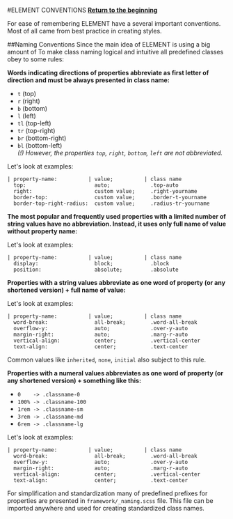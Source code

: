#ELEMENT CONVENTIONS
**[Return to the beginning](https://github.com/kalopsia/element/blob/master/docs/0_preface.md)**<br/>

For ease of remembering ELEMENT have a several important conventions. Most of all came from best practice in creating styles.

##Naming Conventions
Since the main idea of ELEMENT is using a big amount of To make class naming logical and intuitive all predefined classes obey to some rules:

**Words indicating directions of properties abbreviate as first letter of direction and must be always presented in class name:**

  - `t` (top)
  - `r` (right)
  - `b` (bottom)
  - `l` (left)
  - `tl` (top-left)
  - `tr` (top-right)
  - `br` (bottom-right)
  - `bl` (bottom-left) <br>
  *(!) However, the properties `top`, `right`, `bottom`, `left` are not abbreviated.*

Let's look at examples:

```
| property-name:          | value;          | class name
  top:                      auto;             .top-auto
  right:                    custom value;     .right-yourname
  border-top:               custom value;     .border-t-yourname
  border-top-right-radius:  custom value;     .radius-tr-yourname
```

**The most popular and frequently used properties with a limited number of string values have no abbreviation. Instead, it uses only full name of value without property name:**

Let's look at examples:

```
| property-name:          | value;          | class name
  display:                  block;            .block
  position:                 absolute;         .absolute
```

**Properties with a string values abbreviate as one word of property (or any shortened version) + full name of value:**

Let's look at examples:

```
| property-name:          | value;          | class name
  word-break:               all-break;        .word-all-break
  overflow-y:               auto;             .over-y-auto
  margin-right:             auto;             .marg-r-auto
  vertical-align:           center;           .vertical-center
  text-align:               center;           .text-center
```

Common values like `inherited`, `none`, `initial` also subject to this rule.

**Properties with a numeral values abbreviates as one word of property (or any shortened version) + something like this:**

  - `0    -> .classname-0`
  - `100% -> .classname-100`
  - `1rem -> .classname-sm`
  - `3rem -> .classname-md`
  - `6rem -> .classname-lg`

Let's look at examples:

```
| property-name:          | value;          | class name
  word-break:               all-break;        .word-all-break
  overflow-y:               auto;             .over-y-auto
  margin-right:             auto;             .marg-r-auto
  vertical-align:           center;           .vertical-center
  text-align:               center;           .text-center
```

For simplification and standardization many of predefined prefixes for properties are presented in `framework/_naming.scss` file. This file can be imported anywhere and used for creating standardized class names.